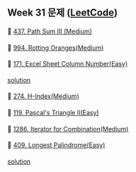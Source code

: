 ## Week 31 문제 ([LeetCode](https://leetcode.com/explore/challenge/card/august-leetcoding-challenge/550/week-2-august-8th-august-14th/))

####
👀 [437. Path Sum III (Medium)](https://leetcode.com/problems/path-sum-iii/)
####

####
####
👀 [994. Rotting Oranges(Medium)](https://leetcode.com/problems/rotting-oranges/)
####

####

####
👀 [171. Excel Sheet Column Number(Easy)](https://leetcode.com/problems/excel-sheet-column-number/)
####
[solution](https://github.com/DohyunYoun/study/blob/master/vscode/solved/ExcelSheetColumnNumber171.java)
####

####
👀 [274. H-Index(Medium)](https://leetcode.com/problems/h-index/)
####

####

####
👀 [119. Pascal's Triangle II(Easy)](https://leetcode.com/problems/pascals-triangle-ii/)
####
####

####
👀 [1286. Iterator for Combination(Medium)](https://leetcode.com/problems/iterator-for-combination/)
####
####

####
👀 [409. Longest Palindrome(Easy)](https://leetcode.com/problems/longest-palindrome/)
####
[solution](https://github.com/DohyunYoun/study/blob/master/src/main/java/algorithm/string/LeetCode409.kt)
####


